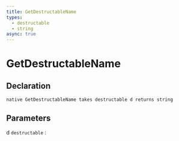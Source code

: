 ```yaml
---
title: GetDestructableName
types:
  - destructable
  - string
async: true
---
```


# GetDestructableName

## Declaration

```jass
native GetDestructableName takes destructable d returns string
```

## Parameters
d `destructable`
: 
